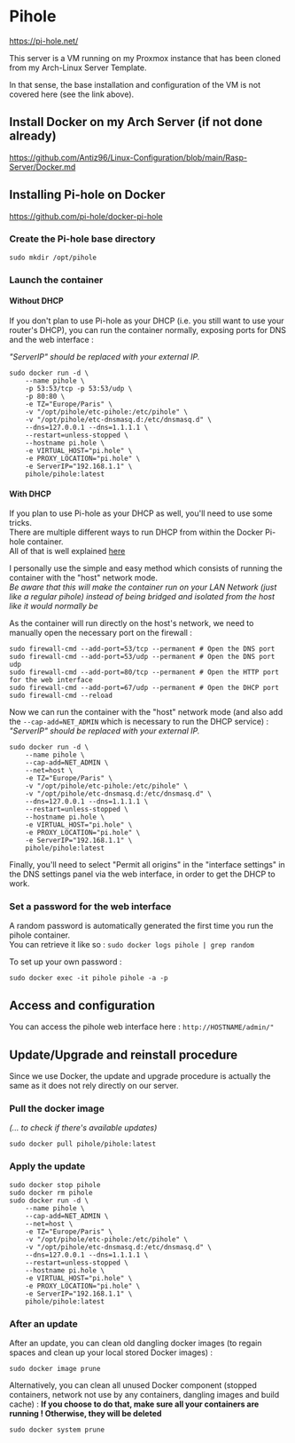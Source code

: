 # Pihole

https://pi-hole.net/  
  
This server is a VM running on my Proxmox instance that has been cloned from my Arch-Linux Server Template.  
  
In that sense, the base installation and configuration of the VM is not covered here (see the link above).

## Install Docker on my Arch Server (if not done already)

https://github.com/Antiz96/Linux-Configuration/blob/main/Rasp-Server/Docker.md

## Installing Pi-hole on Docker

https://github.com/pi-hole/docker-pi-hole 

### Create the Pi-hole base directory

```
sudo mkdir /opt/pihole
```

### Launch the container

#### Without DHCP

If you don't plan to use Pi-hole as your DHCP (i.e. you still want to use your router's DHCP), you can run the container normally, exposing ports for DNS and the web interface :  

*"ServerIP" should be replaced with your external IP.* 
  
```
sudo docker run -d \
    --name pihole \
    -p 53:53/tcp -p 53:53/udp \
    -p 80:80 \
    -e TZ="Europe/Paris" \
    -v "/opt/pihole/etc-pihole:/etc/pihole" \
    -v "/opt/pihole/etc-dnsmasq.d:/etc/dnsmasq.d" \
    --dns=127.0.0.1 --dns=1.1.1.1 \
    --restart=unless-stopped \
    --hostname pi.hole \
    -e VIRTUAL_HOST="pi.hole" \
    -e PROXY_LOCATION="pi.hole" \
    -e ServerIP="192.168.1.1" \
    pihole/pihole:latest
```

#### With DHCP

If you plan to use Pi-hole as your DHCP as well, you'll need to use some tricks.  
There are multiple different ways to run DHCP from within the Docker Pi-hole container.  
All of that is well explained [here](https://docs.pi-hole.net/docker/dhcp/)

I personally use the simple and easy method which consists of running the container with the "host" network mode.  
*Be aware that this will make the container run on your LAN Network (just like a regular pihole) instead of being bridged and isolated from the host like it would normally be*  
  
As the container will run directly on the host's network, we need to manually open the necessary port on the firewall :   
  
```
sudo firewall-cmd --add-port=53/tcp --permanent # Open the DNS port
sudo firewall-cmd --add-port=53/udp --permanent # Open the DNS port udp
sudo firewall-cmd --add-port=80/tcp --permanent # Open the HTTP port for the web interface
sudo firewall-cmd --add-port=67/udp --permanent # Open the DHCP port
sudo firewall-cmd --reload
```

Now we can run the container with the "host" network mode (and also add the `--cap-add=NET_ADMIN` which is necessary to run the DHCP service) :  
*"ServerIP" should be replaced with your external IP.*

```
sudo docker run -d \
    --name pihole \
    --cap-add=NET_ADMIN \
    --net=host \
    -e TZ="Europe/Paris" \
    -v "/opt/pihole/etc-pihole:/etc/pihole" \
    -v "/opt/pihole/etc-dnsmasq.d:/etc/dnsmasq.d" \
    --dns=127.0.0.1 --dns=1.1.1.1 \
    --restart=unless-stopped \
    --hostname pi.hole \
    -e VIRTUAL_HOST="pi.hole" \
    -e PROXY_LOCATION="pi.hole" \
    -e ServerIP="192.168.1.1" \
    pihole/pihole:latest
```

Finally, you'll need to select "Permit all origins" in the "interface settings" in the DNS settings panel via the web interface, in order to get the DHCP to work.

### Set a password for the web interface

A random password is automatically generated the first time you run the pihole container.  
You can retrieve it like so : `sudo docker logs pihole | grep random`  
  
To set up your own password :  
  
```
sudo docker exec -it pihole pihole -a -p
```

## Access and configuration

You can access the pihole web interface here :
`http://HOSTNAME/admin/"`

## Update/Upgrade and reinstall procedure

Since we use Docker, the update and upgrade procedure is actually the same as it does not rely directly on our server.

### Pull the docker image

*(... to check if there's available updates)*

```
sudo docker pull pihole/pihole:latest
```

### Apply the update

```
sudo docker stop pihole
sudo docker rm pihole
sudo docker run -d \
    --name pihole \
    --cap-add=NET_ADMIN \
    --net=host \
    -e TZ="Europe/Paris" \
    -v "/opt/pihole/etc-pihole:/etc/pihole" \
    -v "/opt/pihole/etc-dnsmasq.d:/etc/dnsmasq.d" \
    --dns=127.0.0.1 --dns=1.1.1.1 \
    --restart=unless-stopped \
    --hostname pi.hole \
    -e VIRTUAL_HOST="pi.hole" \
    -e PROXY_LOCATION="pi.hole" \
    -e ServerIP="192.168.1.1" \
    pihole/pihole:latest
```

### After an update

After an update, you can clean old dangling docker images (to regain spaces and clean up your local stored Docker images) :

```
sudo docker image prune
```

Alternatively, you can clean all unused Docker component (stopped containers, network not use by any containers, dangling images and build cache) :
**If you choose to do that, make sure all your containers are running ! Otherwise, they will be deleted**

```
sudo docker system prune
```

